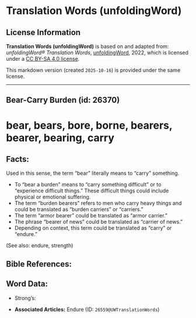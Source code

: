 # Translation Words (unfoldingWord)

## License Information

**Translation Words (unfoldingWord)** is based on and adapted from: _unfoldingWord® Translation Words_, [unfoldingWord](https://unfoldingword.org/utw), 2022, which is licensed under a [CC BY-SA 4.0 license](https://creativecommons.org/licenses/by-sa/4.0/legalcode.en).

This markdown version (created `2025-10-16`) is provided under the same license.



--------------------------------

## Bear-Carry Burden (id: 26370)

bear, bears, bore, borne, bearers, bearer, bearing, carry
=========================================================

Facts:
------

Used in this sense, the term “bear” literally means to “carry” something.

* To “bear a burden” means to “carry something difficult” or to “experience difficult things.” These difficult things could include physical or emotional suffering.
* The term “burden bearers” refers to men who carry heavy things and could be translated as “burden carriers” or “carriers.”
* The term “armor bearer” could be translated as “armor carrier.”
* The phrase “bearer of news” could be translated as “carrier of news.”
* Depending on context, this term could be translated as “carry” or “endure.”

(See also: endure, strength)

Bible References:
-----------------

Word Data:
----------

* Strong’s:

* **Associated Articles:** Endure (ID: `26559@UWTranslationWords`)


